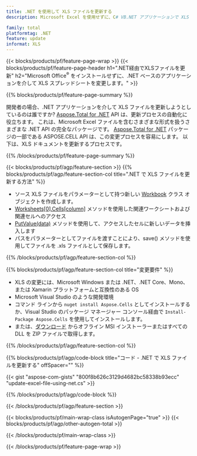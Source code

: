 ```yaml
---
title: .NET を使用して XLS ファイルを更新する
description: Microsoft Excel を使用せずに、C# VB.NET アプリケーションで XLS ドキュメントを変更します。 

family: total
platformtag: .NET
feature: update
informat: XLS
---
```

{{< blocks/products/pf/feature-page-wrap >}}
{{< blocks/products/pf/feature-page-header h1=".NET経由でXLSファイルを更新" h2="Microsoft Office<sup>&reg;</sup> をインストールせずに、.NET ベースのアプリケーションを介して XLS スプレッドシートを変更します。" >}}

{{% blocks/products/pf/feature-page-summary %}}

開発者の場合、.NET アプリケーションを介して XLS ファイルを更新しようとしているのは誰ですか? [Aspose.Total for .NET](https://products.aspose.com/total/net/) API は、更新プロセスの自動化に役立ちます。 これは、Microsoft Excel ファイルを含むさまざまな形式を扱うさまざまな .NET API の完全なパッケージです。 [Aspose.Total for .NET](https://products.aspose.com/total/net/) パッケージの一部である ASPOSE.CELL API は、この変更プロセスを容易にします。 以下は、XLS ドキュメントを更新するプロセスです。

{{% /blocks/products/pf/feature-page-summary %}}

{{< blocks/products/pf/agp/feature-section >}}
{{% blocks/products/pf/agp/feature-section-col title=".NET で XLS ファイルを更新する方法" %}}

- ソース XLS ファイルをパラメーターとして持つ新しい [Workbook](https://reference.aspose.com/cells/net/aspose.cells/workbook/) クラス オブジェクトを作成します。
- [Worksheets[0].Cells[column]](https://reference.aspose.com/cells/net/aspose.cells/worksheet/cells/) メソッドを使用した関連ワークシートおよび関連セルへのアクセス
- [PutValue(data)](https://reference.aspose.com/cells/net/aspose.cells/cell/putvalue/) メソッドを使用して、アクセスしたセルに新しいデータを挿入します
- パスをパラメーターとしてファイルを渡すことにより、save() メソッドを使用してファイルを .xls ファイルとして保存します。

{{% /blocks/products/pf/agp/feature-section-col %}}

{{% blocks/products/pf/agp/feature-section-col title="変更要件" %}}

- XLS の変更には、Microsoft Windows または .NET、.NET Core、Mono、または Xamarin プラットフォームと互換性のある OS
- Microsoft Visual Studio のような開発環境 
- コマンド ラインから ```nuget install Aspose.Cells``` としてインストールするか、Visual Studio のパッケージ マネージャー コンソール経由で ```Install-Package Aspose.Cells``` を使用してインストールします。
- または、[ダウンロード](https://releases.aspose.com/cells/net) からオフライン MSI インストーラーまたはすべての DLL を ZIP ファイルで取得します。

{{% /blocks/products/pf/agp/feature-section-col %}}

{{% blocks/products/pf/agp/code-block title="コード - .NET で XLS ファイルを更新する" offSpacer="" %}}

{{< gist "aspose-com-gists" "800f8b626c3129d4682bc58338b93ecc" "update-excel-file-using-net.cs" >}}

{{% /blocks/products/pf/agp/code-block %}}

{{< /blocks/products/pf/agp/feature-section >}}

{{< blocks/products/pf/main-wrap-class isAutogenPage="true" >}}
{{< blocks/products/pf/agp/other-autogen-total >}}

{{< /blocks/products/pf/main-wrap-class >}}

{{< /blocks/products/pf/feature-page-wrap >}}